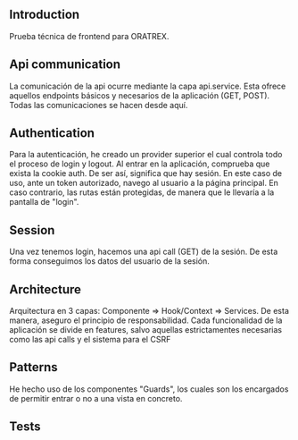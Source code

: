 ## Introduction
Prueba técnica de frontend para ORATREX.

## Api communication
La comunicación de la api ocurre mediante la capa api.service. Esta ofrece aquellos endpoints básicos y necesarios de la aplicación (GET, POST).
Todas las comunicaciones se hacen desde aquí.

## Authentication
Para la autenticación, he creado un provider superior el cual controla todo el proceso de login y logout. Al entrar en la aplicación,
comprueba que exista la cookie auth. De ser así, significa que hay sesión. En este caso de uso, ante un token autorizado,
navego al usuario a la página principal. En caso contrario, las rutas están protegidas, de manera que le llevaría a la pantalla
de "login".

## Session
Una vez tenemos login, hacemos una api call (GET) de la sesión. De esta forma conseguimos los datos del usuario de la sesión.

## Architecture
Arquitectura en 3 capas: Componente => Hook/Context => Services.
De esta manera, aseguro el principio de responsabilidad.
Cada funcionalidad de la aplicación se divide en features, salvo aquellas estrictamentes necesarias como las api calls
y el sistema para el CSRF

## Patterns
He hecho uso de los componentes "Guards", los cuales son los encargados de permitir entrar o no a una vista en concreto.

## Tests
